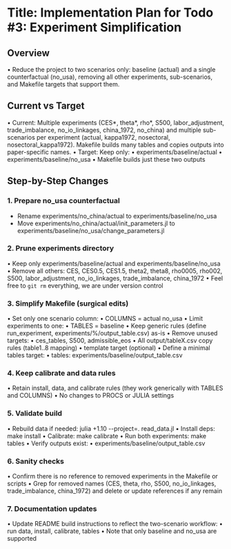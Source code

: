 # Title: Implementation Plan for Todo #3: Experiment Simplification

## Overview

• Reduce the project to two scenarios only: baseline (actual) and a single counterfactual (no_usa),
removing all other experiments, sub-scenarios, and Makefile targets that support them.

## Current vs Target

• Current: Multiple experiments (CES*, theta*, rho*, S500, labor_adjustment, trade_imbalance,
no_io_linkages, china_1972, no_china) and multiple sub-scenarios per experiment (actual, kappa1972,
nosectoral, nosectoral_kappa1972). Makefile builds many tables and copies outputs into paper-specific
names.
• Target: Keep only:
 • experiments/baseline/actual
 • experiments/baseline/no_usa
 • Makefile builds just these two outputs


## Step-by-Step Changes

### 1. Prepare no_usa counterfactual

- Rename experiments/no_china/actual to experiments/baseline/no_usa
- Move experiments/no_china/actual/init_parameters.jl to experiments/baseline/no_usa/change_parameters.jl

### 2. Prune experiments directory

• Keep only experiments/baseline/actual and experiments/baseline/no_usa
• Remove all others: CES, CES0.5, CES1.5, theta2, theta8, rho0005, rho002, S500, labor_adjustment,
no_io_linkages, trade_imbalance, china_1972
• Feel free to `git rm` everything, we are under version control

### 3. Simplify Makefile (surgical edits)

• Set only one scenario column:
 • COLUMNS = actual no_usa
• Limit experiments to one:
 • TABLES = baseline
• Keep generic rules (define run_experiment, experiments/%/output_table.csv) as-is
• Remove unused targets:
 • ces_tables, S500, admissible_eos
 • All output/tableX.csv copy rules (table1..8 mapping)
 • template target (optional)
• Define a minimal tables target:
 • tables: experiments/baseline/output_table.csv


### 4. Keep calibrate and data rules

• Retain install, data, and calibrate rules (they work generically with TABLES and COLUMNS)
• No changes to PROCS or JULIA settings

### 5. Validate build

• Rebuild data if needed: julia +1.10 --project=. read_data.jl
• Install deps: make install
• Calibrate: make calibrate
• Run both experiments: make tables
• Verify outputs exist:
 • experiments/baseline/output_table.csv

### 6. Sanity checks

• Confirm there is no reference to removed experiments in the Makefile or scripts
• Grep for removed names (CES, theta, rho, S500, no_io_linkages, trade_imbalance, china_1972) and
delete or update references if any remain

### 7. Documentation updates

• Update README build instructions to reflect the two-scenario workflow:
 • run data, install, calibrate, tables
• Note that only baseline and no_usa are supported


